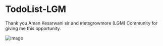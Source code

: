 # TodoList-LGM

Thank you Aman Kesarwani sir and #letsgrowmore (LGM) Community for giving me this opportunity. 

![image](https://user-images.githubusercontent.com/98538825/159059090-63826cbc-e39a-4852-8210-9e1b1f856e6f.png)

